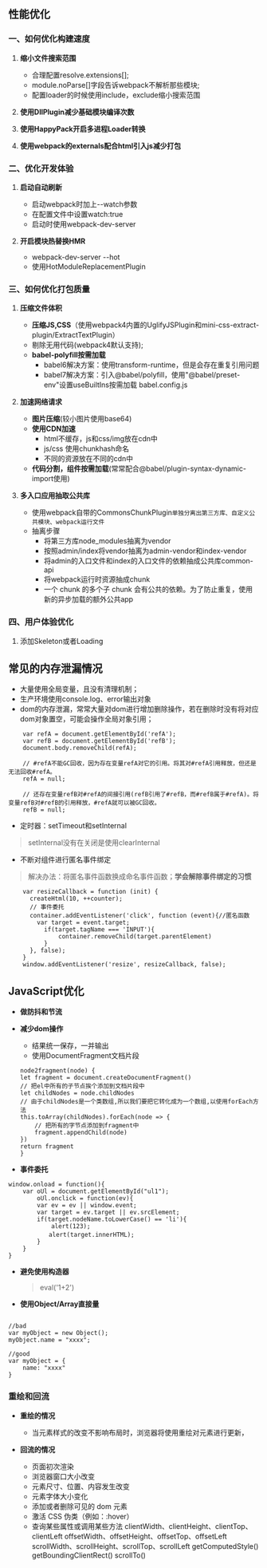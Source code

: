 ## 性能优化

### 一、如何优化构建速度

1. **缩小文件搜索范围**
    - 合理配置resolve.extensions[];
    - module.noParse[]字段告诉webpack不解析那些模块;
    - 配置loader的时候使用include，exclude缩小搜索范围

2. **使用DllPlugin减少基础模块编译次数**
3. **使用HappyPack开启多进程Loader转换**
4. **使用webpack的externals配合html引入js减少打包**

### 二、优化开发体验

1. **启动自动刷新**
    - 启动webpack时加上--watch参数
    - 在配置文件中设置watch:true
    - 启动时使用webpack-dev-server

2. **开启模块热替换HMR**
    - webpack-dev-server --hot
    - 使用HotModuleReplacementPlugin



### 三、如何优化打包质量

1. **压缩文件体积**
    - **压缩JS,CSS**（使用webpack4内置的UglifyJSPlugin和mini-css-extract-plugin/ExtractTextPlugin）
    - 剔除无用代码(webpack4默认支持);
    - **babel-polyfill按需加载**
        - babel6解决方案：使用transform-runtime，但是会存在重复引用问题
        - babel7解决方案：引入@babel/polyfill，使用"@babel/preset-env"设置useBuiltIns按需加载 babel.config.js


2. **加速网络请求**
    - **图片压缩**(较小图片使用base64)
    - **使用CDN加速**
        - html不缓存，js和css/img放在cdn中
        - js/css 使用chunkhash命名
        - 不同的资源放在不同的cdn中
    - **代码分割，组件按需加载**(常常配合@babel/plugin-syntax-dynamic-import使用)

3. **多入口应用抽取公共库**
    - 使用webpack自带的CommonsChunkPlugin`单独分离出第三方库、自定义公共模块、webpack运行文件`
    - 抽离步骤
        - 将第三方库node_modules抽离为vendor
        - 按照admin/index将vendor抽离为admin-vendor和index-vendor
        - 将admin的入口文件和index的入口文件的依赖抽成公共库common-api
        - 将webpack运行时资源抽成chunk
        - 一个 chunk 的多个子 chunk 会有公共的依赖。为了防止重复，使用新的异步加载的额外公共app



### 四、用户体验优化
1. 添加Skeleton或者Loading



## 常见的内存泄漏情况

- 大量使用全局变量，且没有清理机制；
- 生产环境使用console.log、error输出对象
- dom的内存泄漏，常常大量对dom进行增加删除操作，若在删除时没有将对应dom对象置空，可能会操作全局对象引用；
```
    var refA = document.getElementById('refA');
    var refB = document.getElementById('refB');
    document.body.removeChild(refA);

    // #refA不能GC回收，因为存在变量refA对它的引用。将其对#refA引用释放，但还是无法回收#refA。
    refA = null;

    // 还存在变量refB对#refA的间接引用(refB引用了#refB，而#refB属于#refA)。将变量refB对#refB的引用释放，#refA就可以被GC回收。
    refB = null;
```
- 定时器：setTimeout和setInternal
> setInternal没有在关闭是使用clearInternal

- 不断对组件进行匿名事件绑定
> 解决办法：将匿名事件函数换成命名事件函数；**学会解除事件绑定的习惯**
```
    var resizeCallback = function (init) {
      createHtml(10, ++counter);
      // 事件委托
      container.addEventListener('click', function (event){//匿名函数
        var target = event.target;
          if(target.tagName === 'INPUT'){
              container.removeChild(target.parentElement)
          }
      }, false);
    }
    window.addEventListener('resize', resizeCallback, false);
```

## JavaScript优化
- **做防抖和节流**

- **减少dom操作**
    - 结果统一保存，一并输出
    - 使用DocumentFragment文档片段
    ```
    node2fragment(node) {
    let fragment = document.createDocumentFragment()
    // 把el中所有的子节点挨个添加到文档片段中
    let childNodes = node.childNodes
    // 由于childNodes是一个类数组,所以我们要把它转化成为一个数组,以使用forEach方法
    this.toArray(childNodes).forEach(node => {
        // 把所有的字节点添加到fragment中
        fragment.appendChild(node)
    })
    return fragment
    }
    ```

- **事件委托**
```
window.onload = function(){
	var oUl = document.getElementById("ul1");
		oUl.onclick = function(ev){
		var ev = ev || window.event;
		var target = ev.target || ev.srcElement;
		if(target.nodeName.toLowerCase() == 'li'){
		    alert(123);
		　　alert(target.innerHTML);
	    }
	}
}
```
- **避免使用构造器**
    > eval('1+2')

- **使用Object/Array直接量**

```

//bad
var myObject = new Object();
myObject.name = "xxxx";

//good
var myObject = {
    name: "xxxx"
}
```

### 重绘和回流
- **重绘的情况**
    - 当元素样式的改变不影响布局时，浏览器将使用重绘对元素进行更新，

- **回流的情况**
    - 页面初次渲染
    - 浏览器窗口大小改变
    - 元素尺寸、位置、内容发生改变
    - 元素字体大小变化
    - 添加或者删除可见的 dom 元素
    - 激活 CSS 伪类（例如：:hover）
    - 查询某些属性或调用某些方法
    clientWidth、clientHeight、clientTop、clientLeft
    offsetWidth、offsetHeight、offsetTop、offsetLeft
    scrollWidth、scrollHeight、scrollTop、scrollLeft
    getComputedStyle()
    getBoundingClientRect()
    scrollTo()
